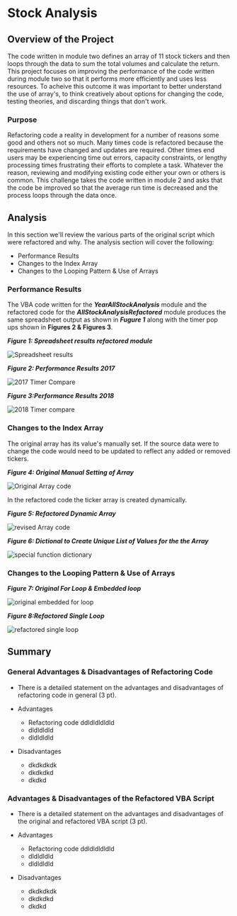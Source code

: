 # Stock Analysis

## Overview of the Project

The code written in module two defines an array of 11 stock tickers and then loops through the data to sum the total volumes and calculate the return. This project focuses on improving the performance of the code written during module two so that it performs more efficiently and uses less resources.  To acheive this outcome it was important to better understand the use of array's, to think creatively about options for changing the code, testing theories, and discarding things that don't work.

### Purpose

Refactoring code a reality in development for a number of reasons some good and others not so much.  Many times code is refactored because the requirements have changed and updates are required.  Other times end users may be experiencing time out errors, capacity constraints, or lengthy processing times frustrating their efforts to complete a task.  Whatever the reason, reviewing and modifying existing code either your own or others is common. This challenge takes the code written in module 2 and asks that the code be improved so that the average run time is decreased and the process loops through the data once.

## Analysis

In this section we'll review the various parts of the original script which were refactored and why.  The analysis section will cover the following:

- Performance Results
- Changes to the Index Array
- Changes to the Looping Pattern & Use of Arrays

### Performance Results
The VBA code written for the **_YearAllStockAnalysis_** module and the refactored code for the **_AllStockAnalysisRefactored_** module produces the same spreadsheet output as shown in **_Fugure 1_** along with the timer pop ups shown in **Figures 2 & Figures 3**.  

**_Figure 1: Spreadsheet results refactored module_**

![Spreadsheet results](/Year_Over_Year_Comparison.png)

**_Figure 2: Performance Results 2017_**

![2017 Timer Compare](/2017_Comparison_Orig_vs_Refact.png)

**_Figure 3:Performance Results 2018_**

![2018 Timer compare](/2018_Comparison_Orig_vs_Refact.png)

### Changes to the Index Array

The original array has its value's manually set.  If the source data were to change the code would need to be updated to reflect any added or removed tickers.

**_Figure 4: Original Manual Setting of Array_**

![Original Array code](/initializing_array_for_all_tickers.png)

In the refactored code the ticker array is created dynamically. 

**_Figure 5: Refactored Dynamic Array_**

![revised Array code](/ticker_index_from_dictionary.png)

**_Figure 6: Dictional to Create Unique List of Values for the the Array_**

![special function dictionary](/FunctionGetUniqeNames.png)

### Changes to the Looping Pattern & Use of Arrays

**_Figure 7: Original For Loop & Embedded loop_**

![original embedded for loop](/original_code_nested_for_loop.png)

**_Figure 8:Refactored Single Loop_**

![refactored single loop](/refactored_code_single_for_loop.png)


## Summary

### General Advantages & Disadvantages of Refactoring Code
- There is a detailed statement on the advantages and disadvantages of refactoring code in general (3 pt).

- Advantages
  - Refactoring code ddldldldldld
  - dldldldld
  - dldldldld

- Disadvantages
  - dkdkdkdk
  - dkdkdkd
  - dkdkd


### Advantages & Disadvantages of the Refactored VBA Script
- There is a detailed statement on the advantages and disadvantages of the original and refactored VBA script (3 pt).

- Advantages
  - Refactoring code ddldldldldld
  - dldldldld
  - dldldldld

- Disadvantages
  - dkdkdkdk
  - dkdkdkd
  - dkdkd





